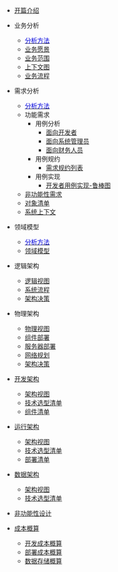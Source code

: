 - [开篇介绍](guide/)

- 业务分析
  - [<font color="0000dd">分析方法</font>](business/_approach/)
  - [业务愿景](business/business-vision.md)
  - [业务范围](business/business-scope.md)
  - [上下文图](business/business-context.md)
  - [业务流程](business/business-flow.md)

- 需求分析
  - [<font color="0000dd">分析方法</font>](requirement/_approach/)
  - 功能需求
    - 用例分析
      - [面向开发者](/requirement/functiona/usecase/usecase-developer.md)
      - [面向系统管理员](/requirement/functiona/usecase/usecase-admin.md)
      - [面向财务人员](/requirement/functiona/usecase/usecase-financestaff.md)
    - 用例规约
      - [需求规约列表](/requirement/functiona/usecase-sepc/)
    - 用例实现
      - [开发者用例实现-鲁棒图](/requirement/functiona/usecase-impl/robustness/robustness-developer.md)
  - [非功能性需求](/requirement/nonefunctiona/nonefunctiona.md)
  - [对象清单](/requirement/domain-list.md)
  - [系统上下文]()

- 领域模型
  - [<font color="0000dd">分析方法</font>](domain/_approach/)
  - [领域模型](domain/domain.md "领域模型")

- 逻辑架构
  - [逻辑视图](/architecure/01.logic-design/logic-view.md)
  - [系统流程](/architecure/01.logic-design/logic-system-flow.md)
  - [架构决策](/architecure/01.logic-design/logic-decision.md)

- 物理架构
  - [物理视图]()
  - [组件部署]()
  - [服务器部署]()
  - [网络规划]()
  - [架构决策]()

- [开发架构]()
  - [架构视图]()
  - [技术选型清单]()
  - [组件清单]()

- [运行架构]()
  - [架构视图]()
  - [技术选型清单]()
  - [部署清单]()

- [数据架构]()
  - [架构视图]()
  - [技术选型清单]()

- [非功能性设计]()

- [成本概算]()
  - [开发成本概算]()
  - [部署成本概算]()
  - [数据存储概算]()